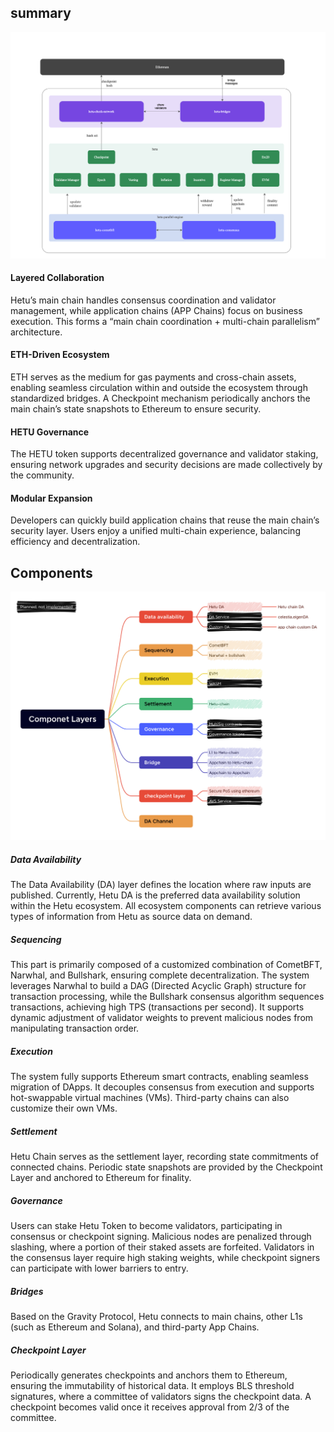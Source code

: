 
## summary
<img src=./designs/architecture.png title="Architecture">

####  Layered Collaboration
Hetu’s main chain handles consensus coordination and validator management, while application chains (APP Chains) focus on business execution. This forms a “main chain coordination + multi-chain parallelism” architecture.

#### ETH-Driven Ecosystem
ETH serves as the medium for gas payments and cross-chain assets, enabling seamless circulation within and outside the ecosystem through standardized bridges. A Checkpoint mechanism periodically anchors the main chain’s state snapshots to Ethereum to ensure security.

#### HETU Governance
The HETU token supports decentralized governance and validator staking, ensuring network upgrades and security decisions are made collectively by the community.

#### Modular Expansion
Developers can quickly build application chains that reuse the main chain’s security layer. Users enjoy a unified multi-chain experience, balancing efficiency and decentralization.


## Components

<img src="./images/components.png" title="Components">

##### Data Availability
The Data Availability (DA) layer defines the location where raw inputs are published. Currently, Hetu DA is the preferred data availability solution within the Hetu ecosystem. All ecosystem components can retrieve various types of information from Hetu as source data on demand.

##### Sequencing
This part is primarily composed of a customized combination of CometBFT, Narwhal, and Bullshark, ensuring complete decentralization. The system leverages Narwhal to build a DAG (Directed Acyclic Graph) structure for transaction processing, while the Bullshark consensus algorithm sequences transactions, achieving high TPS (transactions per second). It supports dynamic adjustment of validator weights to prevent malicious nodes from manipulating transaction order.

##### Execution
The system fully supports Ethereum smart contracts, enabling seamless migration of DApps. It decouples consensus from execution and supports hot-swappable virtual machines (VMs). Third-party chains can also customize their own VMs.

##### Settlement
Hetu Chain serves as the settlement layer, recording state commitments of connected chains. Periodic state snapshots are provided by the Checkpoint Layer and anchored to Ethereum for finality.

##### Governance
Users can stake Hetu Token to become validators, participating in consensus or checkpoint signing. Malicious nodes are penalized through slashing, where a portion of their staked assets are forfeited. Validators in the consensus layer require high staking weights, while checkpoint signers can participate with lower barriers to entry.

##### Bridges
Based on the Gravity Protocol, Hetu connects to main chains, other L1s (such as Ethereum and Solana), and third-party App Chains.

##### Checkpoint Layer
Periodically generates checkpoints and anchors them to Ethereum, ensuring the immutability of historical data. It employs BLS threshold signatures, where a committee of validators signs the checkpoint data. A checkpoint becomes valid once it receives approval from 2/3 of the committee.



